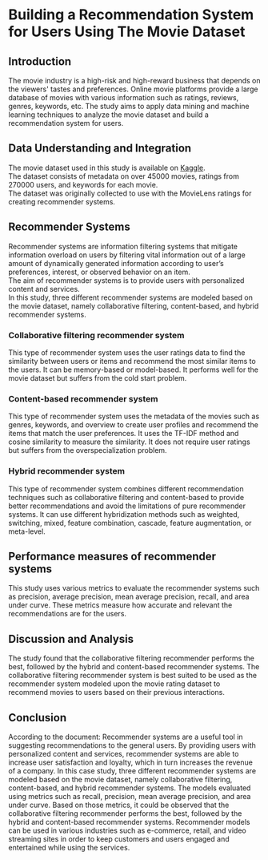 # Building a Recommendation System for Users Using The Movie Dataset

## Introduction

The movie industry is a high-risk and high-reward business that depends on the viewers' tastes and preferences. Online movie platforms provide a large database of movies with various information such as ratings, reviews, genres, keywords, etc. The study aims to apply data mining and machine learning techniques to analyze the movie dataset and build a recommendation system for users.

## Data Understanding and Integration
The movie dataset used in this study is available on [Kaggle](https://www.kaggle.com/datasets/rounakbanik/the-movies-dataset). \
The dataset consists of metadata on over 45000 movies, ratings from 270000 users, and keywords for each movie. \
The dataset was originally collected to use with the MovieLens ratings for creating recommender systems.

## Recommender Systems

Recommender systems are information filtering systems that mitigate information overload on users by filtering vital information out of a large amount of dynamically generated information according to user’s preferences, interest, or observed behavior on an item. \
The aim of recommender systems is to provide users with personalized content and services. \
In this study, three different recommender systems are modeled based on the movie dataset, namely collaborative filtering, content-based, and hybrid recommender systems.

### Collaborative filtering recommender system
This type of recommender system uses the user ratings data to find the similarity between users or items and recommend the most similar items to the users. It can be memory-based or model-based. It performs well for the movie dataset but suffers from the cold start problem.

### Content-based recommender system
This type of recommender system uses the metadata of the movies such as genres, keywords, and overview to create user profiles and recommend the items that match the user preferences. It uses the TF-IDF method and cosine similarity to measure the similarity. It does not require user ratings but suffers from the overspecialization problem.

### Hybrid recommender system
This type of recommender system combines different recommendation techniques such as collaborative filtering and content-based to provide better recommendations and avoid the limitations of pure recommender systems. It can use different hybridization methods such as weighted, switching, mixed, feature combination, cascade, feature augmentation, or meta-level.

## Performance measures of recommender systems
This study uses various metrics to evaluate the recommender systems such as precision, average precision, mean average precision, recall, and area under curve. These metrics measure how accurate and relevant the recommendations are for the users. 

## Discussion and Analysis
The study found that the collaborative filtering recommender performs the best, followed by the hybrid and content-based recommender systems.
The collaborative filtering recommender system is best suited to be used as the recommender system modeled upon the movie rating dataset to recommend movies to users based on their previous interactions.

## Conclusion
According to the document: Recommender systems are a useful tool in suggesting recommendations to the general users. By providing users with personalized content and services, recommender systems are able to increase user satisfaction and loyalty, which in turn increases the revenue of a company. In this case study, three different recommender systems are modeled based on the movie dataset, namely collaborative filtering, content-based, and hybrid recommender systems. The models evaluated using metrics such as recall, precision, mean average precision, and area under curve. Based on those metrics, it could be observed that the collaborative filtering recommender performs the best, followed by the hybrid and content-based recommender systems. Recommender models can be used in various industries such as e-commerce, retail, and video streaming sites in order to keep customers and users engaged and entertained while using the services. 
